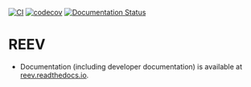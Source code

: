 [![CI](https://github.com/bihealth/reev/actions/workflows/main.yml/badge.svg)](https://github.com/bihealth/reev/actions/workflows/main.yml)
[![codecov](https://codecov.io/gh/bihealth/reev/branch/main/graph/badge.svg?token=Y4wbU8RTD8)](https://codecov.io/gh/bihealth/reev)
[![Documentation Status](https://readthedocs.org/projects/reev/badge/?version=latest)](https://reev.readthedocs.io/en/latest/?badge=latest)

# REEV

- Documentation (including developer documentation) is available at [reev.readthedocs.io](https://reev.readthedocs.io/en/latest/).
